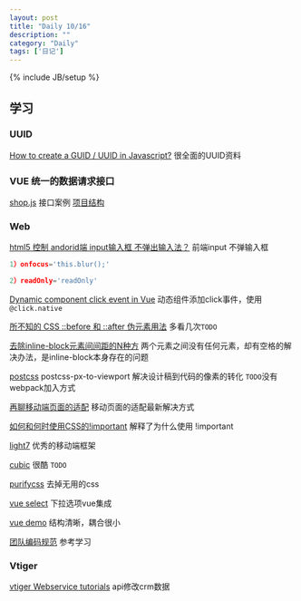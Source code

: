 ```yaml
---
layout: post
title: "Daily 10/16"
description: ""
category: "Daily"
tags: ['日记']
---
```

{% include JB/setup %}
## 学习


### UUID
[How to create a GUID / UUID in Javascript?](https://github.com/simongong/js-stackoverflow-highest-votes/blob/master/questions1-10/how-to-create-a-UUID-in-javascript.md) 很全面的UUID资料  


### VUE 统一的数据请求接口
[shop.js](https://github.com/vuejs/vuex/blob/dev/examples/shopping-cart/api/shop.js)  接口案例  [项目结构](https://vuex.vuejs.org/zh-cn/structure.html) 
  


### Web
[html5 控制 andorid端 input输入框 不弹出输入法？](https://www.zhihu.com/question/24918722) 前端input 不弹输入框  

``` js
1）onfocus='this.blur();'

2）readOnly='readOnly'

```


[Dynamic component click event in Vue](https://stackoverflow.com/questions/41097909/dynamic-component-click-event-in-vue) 动态组件添加click事件，使用`@click.native`  

[所不知的 CSS ::before 和 ::after 伪元素用法](http://justcoding.iteye.com/blog/2032627) 多看几次`TODO`  


[去除inline-block元素间间距的N种方](http://www.zhangxinxu.com/wordpress/2012/04/inline-block-space-remove-%E5%8E%BB%E9%99%A4%E9%97%B4%E8%B7%9D/) 两个元素之间没有任何元素，却有空格的解决办法，是inline-block本身存在的问题   


[postcss](https://github.com/evrone/postcss-px-to-viewport)  postcss-px-to-viewport  解决设计稿到代码的像素的转化 `TODO`没有webpack加入方式   

[再聊移动端页面的适配](https://www.w3cplus.com/css/vw-for-layout.html) 移动页面的适配最新解决方式   


[如何和何时使用CSS的!important](https://www.w3cplus.com/css/the-important-css-declaration-how-and-when-to-use-it.html) 解释了为什么使用 !important  


[light7](http://light7.org/examples/) 优秀的移动端框架  


[cubic](http://cubic-bezier.com/#.72,.17,.44,.54)  很酷 `TODO`  

[purifycss](https://github.com/purifycss/purifycss) 去掉无用的css   

[vue select](https://github.com/sagalbot/vue-select/tree/master/docs/components)  下拉选项vue集成   


[vue demo](https://github.com/vum-team/vum) 结构清晰，耦合很小    

[团队编码规范](https://github.com/innofed/ufe-spec) 参考学习   


### Vtiger 
[vtiger Webservice tutorials](https://wiki.vtiger.com/index.php/Webservices_tutorials#API_Call_characterstics) api修改crm数据

